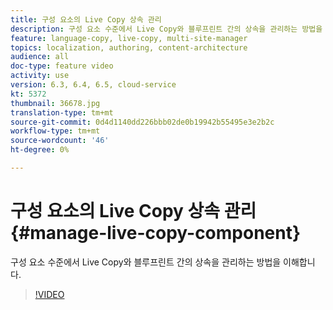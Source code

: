 ```yaml
---
title: 구성 요소의 Live Copy 상속 관리
description: 구성 요소 수준에서 Live Copy와 블루프린트 간의 상속을 관리하는 방법을 이해합니다
feature: language-copy, live-copy, multi-site-manager
topics: localization, authoring, content-architecture
audience: all
doc-type: feature video
activity: use
version: 6.3, 6.4, 6.5, cloud-service
kt: 5372
thumbnail: 36678.jpg
translation-type: tm+mt
source-git-commit: 0d4d1140dd226bbb02de0b19942b55495e3e2b2c
workflow-type: tm+mt
source-wordcount: '46'
ht-degree: 0%

---
```



# 구성 요소의 Live Copy 상속 관리 {#manage-live-copy-component}

구성 요소 수준에서 Live Copy와 블루프린트 간의 상속을 관리하는 방법을 이해합니다.

>[!VIDEO](https://video.tv.adobe.com/v/36678?quality=12&learn=on)

